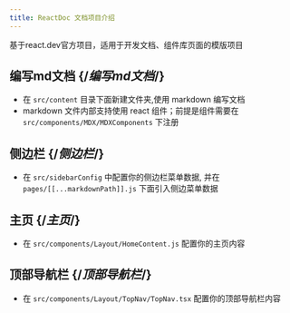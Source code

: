```yaml
---
title: ReactDoc 文档项目介绍
---
```


基于react.dev官方项目，适用于开发文档、组件库页面的模版项目

## 编写md文档 {/*编写md文档*/}
- 在 `src/content` 目录下面新建文件夹,使用 markdown 编写文档
- markdown 文件内部支持使用 react 组件；前提是组件需要在 `src/components/MDX/MDXComponents` 下注册

## 侧边栏 {/*侧边栏*/}
- 在 `src/sidebarConfig` 中配置你的侧边栏菜单数据, 并在 `pages/[[...markdownPath]].js` 下面引入侧边菜单数据
## 主页 {/*主页*/}
- 在 `src/components/Layout/HomeContent.js` 配置你的主页内容

## 顶部导航栏 {/*顶部导航栏*/}
- 在 `src/components/Layout/TopNav/TopNav.tsx` 配置你的顶部导航栏内容
